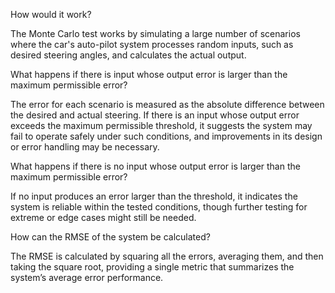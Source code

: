 How would it work?

The Monte Carlo test works by simulating a large number of scenarios where the car's auto-pilot system processes random inputs, such as desired steering angles, and calculates the actual output.

What happens if there is input whose output error is larger than the maximum permissible error?

The error for each scenario is measured as the absolute difference between the desired and actual steering. If there is an input whose output error exceeds the maximum permissible threshold, it suggests the system may fail to operate safely under such conditions, and improvements in its design or error handling may be necessary.

What happens if there is no input whose output error is larger than the maximum permissible error?

If no input produces an error larger than the threshold, it indicates the system is reliable within the tested conditions, though further testing for extreme or edge cases might still be needed.

How can the RMSE of the system be calculated?

The RMSE is calculated by squaring all the errors, averaging them, and then taking the square root, providing a single metric that summarizes the system’s average error performance.
